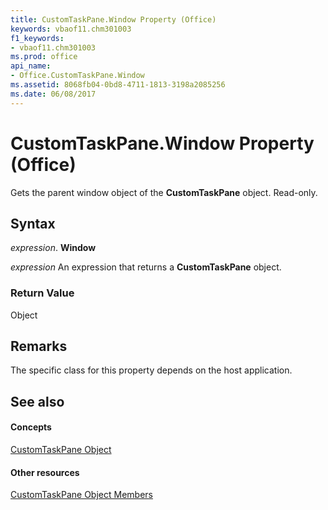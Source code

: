 ```yaml
---
title: CustomTaskPane.Window Property (Office)
keywords: vbaof11.chm301003
f1_keywords:
- vbaof11.chm301003
ms.prod: office
api_name:
- Office.CustomTaskPane.Window
ms.assetid: 8068fb04-0bd8-4711-1813-3198a2085256
ms.date: 06/08/2017
---
```



# CustomTaskPane.Window Property (Office)

Gets the parent window object of the **CustomTaskPane** object. Read-only.


## Syntax

 _expression_. **Window**

 _expression_ An expression that returns a **CustomTaskPane** object.


### Return Value

Object


## Remarks

The specific class for this property depends on the host application.


## See also


#### Concepts


[CustomTaskPane Object](customtaskpane-object-office.md)
#### Other resources


[CustomTaskPane Object Members](customtaskpane-members-office.md)

